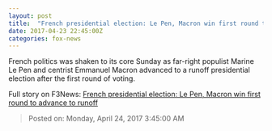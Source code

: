 ```yaml
---
layout: post
title:  "French presidential election: Le Pen, Macron win first round to advance to runoff"
date: 2017-04-23 22:45:00Z
categories: fox-news
---
```


French politics was shaken to its core Sunday as far-right populist Marine Le Pen and centrist Emmanuel Macron advanced to a runoff presidential election after the first round of voting.


Full story on F3News: [French presidential election: Le Pen, Macron win first round to advance to runoff](http://www.f3nws.com/n/cpx4yE)

> Posted on: Monday, April 24, 2017 3:45:00 AM
